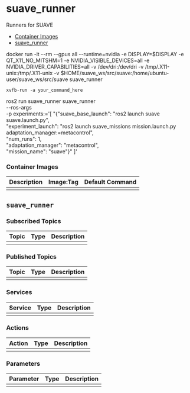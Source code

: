 # suave_runner

Runners for SUAVE

- [Container Images](#container-images)
- [suave_runner](#suave_runner)

docker run -it --rm --gpus all --runtime=nvidia -e DISPLAY=$DISPLAY -e QT_X11_NO_MITSHM=1 -e NVIDIA_VISIBLE_DEVICES=all
-e NVIDIA_DRIVER_CAPABILITIES=all -v /dev/dri:/dev/dri -v /tmp/.X11-unix:/tmp/.X11-unix -v $HOME/suave_ws/src/suave:/home/ubuntu-user/suave_ws/src/suave suave_runner


```
xvfb-run -a your_command_here
```

ros2 run suave_runner suave_runner \
  --ros-args \
  -p experiments:='[
    "{\"suave_base_launch\": \"ros2 launch suave suave.launch.py\", \
      \"experiment_launch\": \"ros2 launch suave_missions mission.launch.py adaptation_manager:=metacontrol\", \
      \"num_runs\": 1, \
      \"adaptation_manager\": \"metacontrol\", \
      \"mission_name\": \"suave\"}"
  ]'


### Container Images

| Description | Image:Tag | Default Command |
| --- | --- | -- |
|  |  |  |


## `suave_runner`

### Subscribed Topics

| Topic | Type | Description |
| --- | --- | --- |
|  |  |  |

### Published Topics

| Topic | Type | Description |
| --- | --- | --- |
|  |  |  |

### Services

| Service | Type | Description |
| --- | --- | --- |
|  |  |  |

### Actions

| Action | Type | Description |
| --- | --- | --- |
|  |  |  |

### Parameters

| Parameter | Type | Description |
| --- | --- | --- |
|  |  |  |
